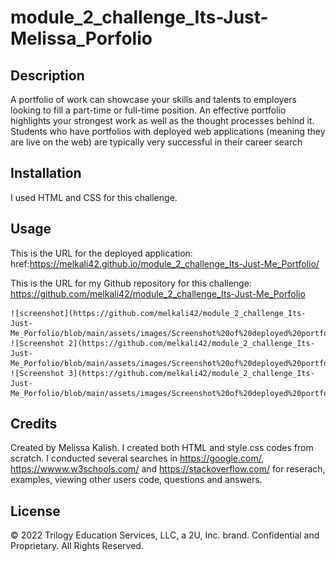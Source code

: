 # module_2_challenge_Its-Just-Melissa_Porfolio


## Description

A portfolio of work can showcase your skills and talents to employers looking to fill a part-time or full-time position. An effective portfolio highlights your strongest work as well as the thought processes behind it. Students who have portfolios with deployed web applications (meaning they are live on the web) are typically very successful in their career search 


## Installation

I used HTML and CSS for this challenge. 

## Usage

This is the URL for the deployed application: href:https://melkali42.github.io/module_2_challenge_Its-Just-Me_Portfolio/

This is the URL for my Github repository for this challenge: https://github.com/melkali42/module_2_challenge_Its-Just-Me_Porfolio

    ![screenshot](https://github.com/melkali42/module_2_challenge_Its-Just-Me_Porfolio/blob/main/assets/images/Screenshot%20of%20deployed%20portfolio.PNG)
    ![Screenshot 2](https://github.com/melkali42/module_2_challenge_Its-Just-Me_Porfolio/blob/main/assets/images/Screenshot%20of%20deployed%20portfolio%202.PNG)
    ![Screenshot 3](https://github.com/melkali42/module_2_challenge_Its-Just-Me_Porfolio/blob/main/assets/images/Screenshot%20of%20deployed%20portfolio%203.PNG)


## Credits

Created by Melissa Kalish. I created both HTML and style.css codes from scratch. I conducted several searches in https://google.com/, https://wwww.w3schools.com/ and https://stackoverflow.com/ for reserach, examples, viewing other users code, questions and answers. 

## License

© 2022 Trilogy Education Services, LLC, a 2U, Inc. brand. Confidential and Proprietary. All Rights Reserved.

